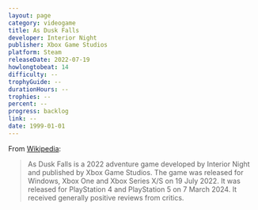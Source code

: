 ```yaml
---
layout: page
category: videogame
title: As Dusk Falls
developer: Interior Night
publisher: Xbox Game Studios
platform: Steam
releaseDate: 2022-07-19
howlongtobeat: 14
difficulty: --
trophyGuide: --
durationHours: --
trophies: --
percent: --
progress: backlog
link: --
date: 1999-01-01
---
```


From [Wikipedia](https://en.wikipedia.org/wiki/As_Dusk_Falls):

> As Dusk Falls is a 2022 adventure game developed by Interior Night and published by Xbox Game Studios. The game was released for Windows, Xbox One and Xbox Series X/S on 19 July 2022. It was released for PlayStation 4 and PlayStation 5 on 7 March 2024. It received generally positive reviews from critics.
